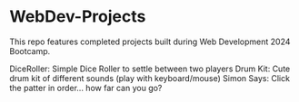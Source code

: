 # WebDev-Projects

This repo features completed projects built during Web Development 2024 Bootcamp. 

DiceRoller: Simple Dice Roller to settle between two players
Drum Kit: Cute drum kit of different sounds (play with keyboard/mouse)
Simon Says: Click the patter in order... how far can you go? 